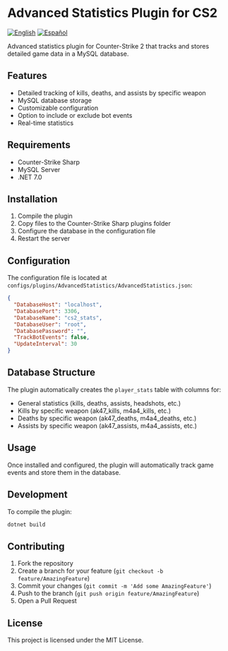 # Advanced Statistics Plugin for CS2

[![English](https://img.shields.io/badge/README-English-blue)](README.md)
[![Español](https://img.shields.io/badge/README-Español-red)](README_es.md)

Advanced statistics plugin for Counter-Strike 2 that tracks and stores detailed game data in a MySQL database.

## Features

- Detailed tracking of kills, deaths, and assists by specific weapon
- MySQL database storage
- Customizable configuration
- Option to include or exclude bot events
- Real-time statistics

## Requirements

- Counter-Strike Sharp
- MySQL Server
- .NET 7.0

## Installation

1. Compile the plugin
2. Copy files to the Counter-Strike Sharp plugins folder
3. Configure the database in the configuration file
4. Restart the server

## Configuration

The configuration file is located at `configs/plugins/AdvancedStatistics/AdvancedStatistics.json`:

```json
{
  "DatabaseHost": "localhost",
  "DatabasePort": 3306,
  "DatabaseName": "cs2_stats",
  "DatabaseUser": "root",
  "DatabasePassword": "",
  "TrackBotEvents": false,
  "UpdateInterval": 30
}
```

## Database Structure

The plugin automatically creates the `player_stats` table with columns for:

- General statistics (kills, deaths, assists, headshots, etc.)
- Kills by specific weapon (ak47_kills, m4a4_kills, etc.)
- Deaths by specific weapon (ak47_deaths, m4a4_deaths, etc.)
- Assists by specific weapon (ak47_assists, m4a4_assists, etc.)

## Usage

Once installed and configured, the plugin will automatically track game events and store them in the database.

## Development

To compile the plugin:

```bash
dotnet build
```

## Contributing

1. Fork the repository
2. Create a branch for your feature (`git checkout -b feature/AmazingFeature`)
3. Commit your changes (`git commit -m 'Add some AmazingFeature'`)
4. Push to the branch (`git push origin feature/AmazingFeature`)
5. Open a Pull Request

## License

This project is licensed under the MIT License.